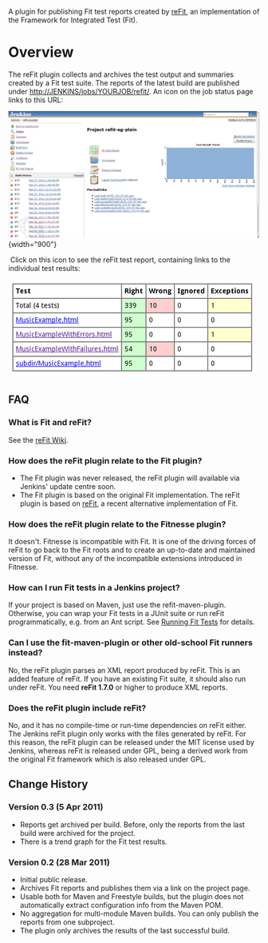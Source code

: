 A plugin for publishing Fit test reports created by
[reFit](http://refit.googlecode.com/), an implementation of the
Framework for Integrated Test (Fit).

# Overview

The reFit plugin collects and archives the test output and summaries
created by a Fit test suite. The reports of the latest build are
published under
[http://JENKINS/jobs/YOURJOB/refit/](http://jenkins/jobs/YOURJOB/refit/).
An icon on the job status page links to this URL:

![](docs/images/JenkinsReFit.png){width="900"}

 Click on this icon to see the reFit test report, containing links to
the individual test results:

![](docs/images/JenkinsReFitReport.png)

## FAQ

### What is Fit and reFit?

See the [reFit
Wiki](http://code.google.com/p/refit/wiki/FitInANutshell).

### How does the reFit plugin relate to the Fit plugin?

-   The Fit plugin was never released, the reFit plugin will available
    via Jenkins' update centre soon.
-   The Fit plugin is based on the original Fit implementation. The
    reFit plugin is based on [reFit](http://code.google.com/p/refit), a
    recent alternative implementation of Fit.

### How does the reFit plugin relate to the Fitnesse plugin?

It doesn't. Fitnesse is incompatible with Fit. It is one of the driving
forces of reFit to go back to the Fit roots and to create an up-to-date
and maintained version of Fit, without any of the incompatible
extensions introduced in Fitnesse.

### How can I run Fit tests in a Jenkins project?

If your project is based on Maven, just use the refit-maven-plugin.
Otherwise, you can wrap your Fit tests in a JUnit suite or run reFit
programmatically, e.g. from an Ant script. See [Running Fit
Tests](http://code.google.com/p/refit/wiki/RunningFitTests) for details.

### Can I use the fit-maven-plugin or other old-school Fit runners instead?

No, the reFit plugin parses an XML report produced by reFit. This is an
added feature of reFit. If you have an existing Fit suite, it should
also run under reFit. You need **reFit 1.7.0** or higher to produce XML
reports.

### Does the reFit plugin include reFit?

No, and it has no compile-time or run-time dependencies on reFit either.
The Jenkins reFit plugin only works with the files generated by reFit.
For this reason, the reFit plugin can be released under the MIT license
used by Jenkins, whereas reFit is released under GPL, being a derived
work from the original Fit framework which is also released under GPL.

## Change History

### Version 0.3 (5 Apr 2011)

-   Reports get archived per build. Before, only the reports from the
    last build were archived for the project.
-   There is a trend graph for the Fit test results.

### Version 0.2 (28 Mar 2011)

-   Initial public release.
-   Archives Fit reports and publishes them via a link on the project
    page.
-   Usable both for Maven and Freestyle builds, but the plugin does not
    automatically extract configuration info from the Maven POM.
-   No aggregation for multi-module Maven builds. You can only publish
    the reports from one subproject.
-   The plugin only archives the results of the last successful build.
